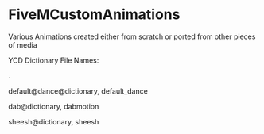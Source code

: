 # FiveMCustomAnimations
Various Animations created either from scratch or ported from other pieces of media

YCD Dictionary File Names:

.

default@dance@dictionary, default_dance

dab@dictionary, dabmotion

sheesh@dictionary, sheesh
